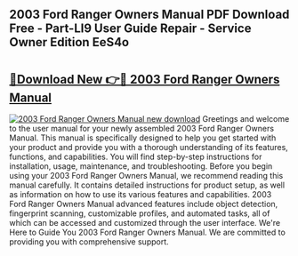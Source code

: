 ## 2003 Ford Ranger Owners Manual PDF Download Free - Part-LI9 User Guide Repair - Service Owner Edition EeS4o

# <h2><a href="http://bc10006.oget.top/?id=2003+Ford+Ranger+Owners+Manual">🔗Download New 👉🔴 2003 Ford Ranger Owners Manual</a></h2>

[![2003 Ford Ranger Owners Manual new download](https://i.imgur.com/5g1atiW.png)](http://bc10006.oget.top/?id=2003+Ford+Ranger+Owners+Manual)
Greetings and welcome to the user manual for your newly assembled 2003 Ford Ranger Owners Manual. This manual is specifically designed to help you get started with your product and provide you with a thorough understanding of its features, functions, and capabilities. You will find step-by-step instructions for installation, usage, maintenance, and troubleshooting. Before you begin using your 2003 Ford Ranger Owners Manual, we recommend reading this manual carefully. It contains detailed instructions for product setup, as well as information on how to use its various features and capabilities. 2003 Ford Ranger Owners Manual advanced features include object detection, fingerprint scanning, customizable profiles, and automated tasks, all of which can be accessed and customized through the user interface. We're Here to Guide You 2003 Ford Ranger Owners Manual. We are committed to providing you with comprehensive support.
